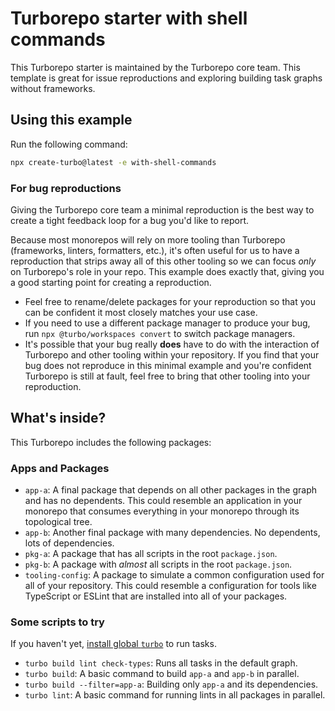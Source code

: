 # Turborepo starter with shell commands

This Turborepo starter is maintained by the Turborepo core team. This template is great for issue reproductions and exploring building task graphs without frameworks.

## Using this example

Run the following command:

```sh
npx create-turbo@latest -e with-shell-commands
```

### For bug reproductions

Giving the Turborepo core team a minimal reproduction is the best way to create a tight feedback loop for a bug you'd like to report.

Because most monorepos will rely on more tooling than Turborepo (frameworks, linters, formatters, etc.), it's often useful for us to have a reproduction that strips away all of this other tooling so we can focus _only_ on Turborepo's role in your repo. This example does exactly that, giving you a good starting point for creating a reproduction.

- Feel free to rename/delete packages for your reproduction so that you can be confident it most closely matches your use case.
- If you need to use a different package manager to produce your bug, run `npx @turbo/workspaces convert` to switch package managers.
- It's possible that your bug really **does** have to do with the interaction of Turborepo and other tooling within your repository. If you find that your bug does not reproduce in this minimal example and you're confident Turborepo is still at fault, feel free to bring that other tooling into your reproduction.

## What's inside?

This Turborepo includes the following packages:

### Apps and Packages

- `app-a`: A final package that depends on all other packages in the graph and has no dependents. This could resemble an application in your monorepo that consumes everything in your monorepo through its topological tree.
- `app-b`: Another final package with many dependencies. No dependents, lots of dependencies.
- `pkg-a`: A package that has all scripts in the root `package.json`.
- `pkg-b`: A package with _almost_ all scripts in the root `package.json`.
- `tooling-config`: A package to simulate a common configuration used for all of your repository. This could resemble a configuration for tools like TypeScript or ESLint that are installed into all of your packages.

### Some scripts to try

If you haven't yet, [install global `turbo`](https://turborepo.com/docs/installing#install-globally) to run tasks.

- `turbo build lint check-types`: Runs all tasks in the default graph.
- `turbo build`: A basic command to build `app-a` and `app-b` in parallel.
- `turbo build --filter=app-a`: Building only `app-a` and its dependencies.
- `turbo lint`: A basic command for running lints in all packages in parallel.
